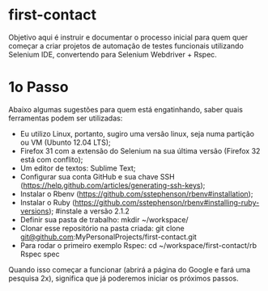 first-contact
=============

Objetivo aqui é instruir e documentar o processo inicial para quem quer começar a criar projetos de automação de testes funcionais utilizando Selenium IDE, convertendo para Selenium Webdriver + Rspec.

1o Passo
========

Abaixo algumas sugestões para quem está engatinhando, saber quais ferramentas podem ser utilizadas:

- Eu utilizo Linux, portanto, sugiro uma versão linux, seja numa partição ou VM (Ubunto 12.04 LTS);
- Firefox 31 com a extensão do Selenium na sua última versão (Firefox 32 está com conflito);
- Um editor de textos: Sublime Text;
- Configurar sua conta GitHub e sua chave SSH (https://help.github.com/articles/generating-ssh-keys);
- Instalar o Rbenv (https://github.com/sstephenson/rbenv#installation);
- Instalar o Ruby (https://github.com/sstephenson/rbenv#installing-ruby-versions); #instale a versão 2.1.2
- Definir sua pasta de trabalho: mkdir ~/workspace/
- Clonar esse repositório na pasta criada: git clone git@github.com:MyPersonalProjects/first-contact.git
- Para rodar o primeiro exemplo Rspec:
	cd ~/workspace/first-contact/rb
	Rspec spec

Quando isso começar a funcionar (abrirá a página do Google e fará uma pesquisa 2x), significa que já poderemos iniciar os próximos passos.